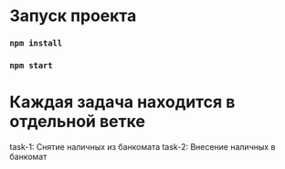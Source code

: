 # Запуск проекта

### `npm install`
### `npm start`

# Каждая задача находится в отдельной ветке

task-1: Снятие наличных из банкомата
task-2: Внесение наличных в банкомат
